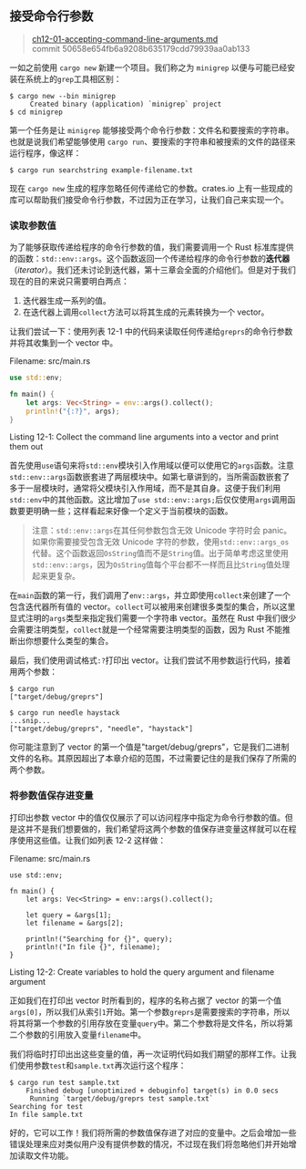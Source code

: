 ## 接受命令行参数

> [ch12-01-accepting-command-line-arguments.md](https://github.com/rust-lang/book/blob/master/second-edition/src/ch12-01-accepting-command-line-arguments.md)
> <br>
> commit 50658e654fb6a9208b635179cdd79939aa0ab133

一如之前使用 `cargo new` 新建一个项目。我们称之为 `minigrep` 以便与可能已经安装在系统上的`grep`工具相区别：

```text
$ cargo new --bin minigrep
     Created binary (application) `minigrep` project
$ cd minigrep
```

第一个任务是让 `minigrep` 能够接受两个命令行参数：文件名和要搜索的字符串。也就是说我们希望能够使用 `cargo run`、要搜索的字符串和被搜索的文件的路径来运行程序，像这样：

```text
$ cargo run searchstring example-filename.txt
```

现在 `cargo new` 生成的程序忽略任何传递给它的参数。crates.io 上有一些现成的库可以帮助我们接受命令行参数，不过因为正在学习，让我们自己来实现一个。

### 读取参数值

为了能够获取传递给程序的命令行参数的值，我们需要调用一个 Rust 标准库提供的函数：`std::env::args`。这个函数返回一个传递给程序的命令行参数的**迭代器**（*iterator*）。我们还未讨论到迭代器，第十三章会全面的介绍他们。但是对于我们现在的目的来说只需要明白两点：

1. 迭代器生成一系列的值。
2. 在迭代器上调用`collect`方法可以将其生成的元素转换为一个 vector。

让我们尝试一下：使用列表 12-1 中的代码来读取任何传递给`greprs`的命令行参数并将其收集到一个 vector 中。

<!-- Give what a try, here, what are we making? Can you lay that out? I've
tried above but I'm not sure it's complete -->
<!-- We're not creating anything, we're just reading. I'm not sure if I've made
this clearer. /Carol -->

<span class="filename">Filename: src/main.rs</span>

```rust
use std::env;

fn main() {
    let args: Vec<String> = env::args().collect();
    println!("{:?}", args);
}
```

Listing 12-1: Collect the command line arguments into a vector and print them
out

<!-- Will add wingdings in libreoffice /Carol -->

首先使用`use`语句来将`std::env`模块引入作用域以便可以使用它的`args`函数。注意`std::env::args`函数嵌套进了两层模块中。如第七章讲到的，当所需函数嵌套了多于一层模块时，通常将父模块引入作用域，而不是其自身。这便于我们利用`std::env`中的其他函数。这比增加了`use std::env::args;`后仅仅使用`args`调用函数要更明确一些；这样看起来好像一个定义于当前模块的函数。

<!-- We realized that we need to add the following caveat to fully specify
the behavior of `std::env::args` /Carol -->

<!-- PROD: START BOX -->

> 注意：`std::env::args`在其任何参数包含无效 Unicode 字符时会 panic。如果你需要接受包含无效 Unicode 字符的参数，使用`std::env::args_os`代替。这个函数返回`OsString`值而不是`String`值。出于简单考虑这里使用`std::env::args`，因为`OsString`值每个平台都不一样而且比`String`值处理起来更复杂。

<!-- PROD: END BOX -->

<!--what is it we're making into a vector here, the arguments we pass?-->
<!-- The iterator of the arguments. /Carol -->

在`main`函数的第一行，我们调用了`env::args`，并立即使用`collect`来创建了一个包含迭代器所有值的 vector。`collect`可以被用来创建很多类型的集合，所以这里显式注明的`args`类型来指定我们需要一个字符串 vector。虽然在 Rust 中我们很少会需要注明类型，`collect`就是一个经常需要注明类型的函数，因为 Rust 不能推断出你想要什么类型的集合。

最后，我们使用调试格式`:?`打印出 vector。让我们尝试不用参数运行代码，接着用两个参数：

```
$ cargo run
["target/debug/greprs"]

$ cargo run needle haystack
...snip...
["target/debug/greprs", "needle", "haystack"]
```

<!--Below --- This initially confused me, do you mean that the argument at
index 0 is taken up by the name of the binary, so we start arguments at 1 when
setting them? It seems like it's something like that, reading on, and I've
edited as such, can you check? -->
<!-- Mentioning the indexes here seemed repetitive with the text after Listing
12-2. We're not "setting" arguments here, we're saving the value in variables.
I've hopefully cleared this up without needing to introduce repetition.
/Carol-->

你可能注意到了 vector 的第一个值是"target/debug/greprs"，它是我们二进制文件的名称。其原因超出了本章介绍的范围，不过需要记住的是我们保存了所需的两个参数。

### 将参数值保存进变量

打印出参数 vector 中的值仅仅展示了可以访问程序中指定为命令行参数的值。但是这并不是我们想要做的，我们希望将这两个参数的值保存进变量这样就可以在程序使用这些值。让我们如列表 12-2 这样做：

<!-- By 'find the ones we care about' did you mean set particular arguments so
the user knows what to enter? I'm a little confused about what we are doing,
I've tried to clarify above -->
<!-- We're incrementally adding features and adding some code that helps the
reader be able to see and experience what the code is doing rather than just
taking our word for it. I've hopefully clarified below. /Carol -->

<span class="filename">Filename: src/main.rs</span>

```rust,should_panic
use std::env;

fn main() {
    let args: Vec<String> = env::args().collect();

    let query = &args[1];
    let filename = &args[2];

    println!("Searching for {}", query);
    println!("In file {}", filename);
}
```

Listing 12-2: Create variables to hold the query argument and filename argument

<!-- Will add ghosting and wingdings in libreoffice /Carol -->

正如我们在打印出 vector 时所看到的，程序的名称占据了 vector 的第一个值`args[0]`，所以我们从索引`1`开始。第一个参数`greprs`是需要搜索的字符串，所以将其将第一个参数的引用存放在变量`query`中。第二个参数将是文件名，所以将第二个参数的引用放入变量`filename`中。

我们将临时打印出出这些变量的值，再一次证明代码如我们期望的那样工作。让我们使用参数`test`和`sample.txt`再次运行这个程序：

```
$ cargo run test sample.txt
    Finished debug [unoptimized + debuginfo] target(s) in 0.0 secs
     Running `target/debug/greprs test sample.txt`
Searching for test
In file sample.txt
```

好的，它可以工作！我们将所需的参数值保存进了对应的变量中。之后会增加一些错误处理来应对类似用户没有提供参数的情况，不过现在我们将忽略他们并开始增加读取文件功能。
